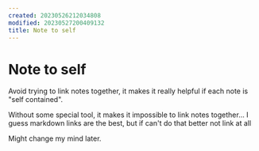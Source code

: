 ```yaml
---
created: 20230526212034808
modified: 20230527200409132
title: Note to self
---
```


# Note to self

Avoid trying to link notes together, it makes it really helpful if each note is "self contained". 

Without some special tool, it makes it impossible to link notes together... I guess markdown links are the best, but if can't do that better not link at all

Might change my mind later.


